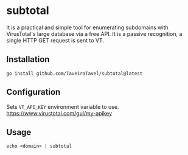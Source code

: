 # subtotal
It is a practical and simple tool for enumerating subdomains with VirusTotal's large database via a free API.
It is a passive recognition, a single HTTP GET request is sent to VT.

## Installation
```
go install github.com/TaveiraTavel/subtotal@latest
```

## Configuration
Sets `VT_API_KEY` environment variable to use.
https://www.virustotal.com/gui/my-apikey


## Usage
```
echo <domain> | subtotal
```
